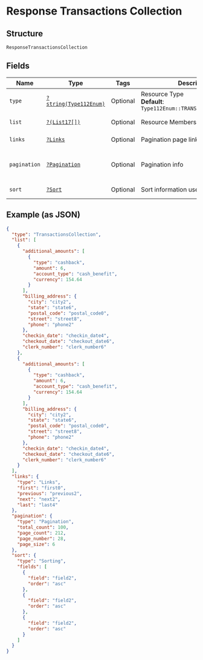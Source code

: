 
# Response Transactions Collection

## Structure

`ResponseTransactionsCollection`

## Fields

| Name | Type | Tags | Description | Getter | Setter |
|  --- | --- | --- | --- | --- | --- |
| `type` | [`?string(Type112Enum)`](../../doc/models/type-112-enum.md) | Optional | Resource Type<br>**Default**: `Type112Enum::TRANSACTIONSCOLLECTION` | getType(): ?string | setType(?string type): void |
| `list` | [`?(List17[])`](../../doc/models/list-17.md) | Optional | Resource Members | getList(): ?array | setList(?array list): void |
| `links` | [`?Links`](../../doc/models/links.md) | Optional | Pagination page links | getLinks(): ?Links | setLinks(?Links links): void |
| `pagination` | [`?Pagination`](../../doc/models/pagination.md) | Optional | Pagination info | getPagination(): ?Pagination | setPagination(?Pagination pagination): void |
| `sort` | [`?Sort`](../../doc/models/sort.md) | Optional | Sort information used on the results | getSort(): ?Sort | setSort(?Sort sort): void |

## Example (as JSON)

```json
{
  "type": "TransactionsCollection",
  "list": [
    {
      "additional_amounts": [
        {
          "type": "cashback",
          "amount": 6,
          "account_type": "cash_benefit",
          "currency": 154.64
        }
      ],
      "billing_address": {
        "city": "city2",
        "state": "state6",
        "postal_code": "postal_code0",
        "street": "street8",
        "phone": "phone2"
      },
      "checkin_date": "checkin_date4",
      "checkout_date": "checkout_date6",
      "clerk_number": "clerk_number6"
    },
    {
      "additional_amounts": [
        {
          "type": "cashback",
          "amount": 6,
          "account_type": "cash_benefit",
          "currency": 154.64
        }
      ],
      "billing_address": {
        "city": "city2",
        "state": "state6",
        "postal_code": "postal_code0",
        "street": "street8",
        "phone": "phone2"
      },
      "checkin_date": "checkin_date4",
      "checkout_date": "checkout_date6",
      "clerk_number": "clerk_number6"
    }
  ],
  "links": {
    "type": "Links",
    "first": "first0",
    "previous": "previous2",
    "next": "next2",
    "last": "last4"
  },
  "pagination": {
    "type": "Pagination",
    "total_count": 100,
    "page_count": 212,
    "page_number": 28,
    "page_size": 6
  },
  "sort": {
    "type": "Sorting",
    "fields": [
      {
        "field": "field2",
        "order": "asc"
      },
      {
        "field": "field2",
        "order": "asc"
      },
      {
        "field": "field2",
        "order": "asc"
      }
    ]
  }
}
```

